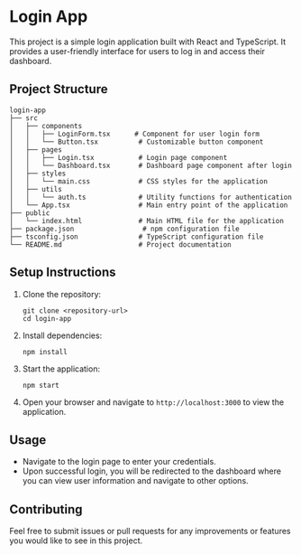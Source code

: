 # Login App

This project is a simple login application built with React and TypeScript. It provides a user-friendly interface for users to log in and access their dashboard.

## Project Structure

```
login-app
├── src
│   ├── components
│   │   ├── LoginForm.tsx      # Component for user login form
│   │   └── Button.tsx          # Customizable button component
│   ├── pages
│   │   ├── Login.tsx           # Login page component
│   │   └── Dashboard.tsx       # Dashboard page component after login
│   ├── styles
│   │   └── main.css            # CSS styles for the application
│   ├── utils
│   │   └── auth.ts             # Utility functions for authentication
│   └── App.tsx                 # Main entry point of the application
├── public
│   └── index.html              # Main HTML file for the application
├── package.json                 # npm configuration file
├── tsconfig.json               # TypeScript configuration file
└── README.md                   # Project documentation
```

## Setup Instructions

1. Clone the repository:
   ```
   git clone <repository-url>
   cd login-app
   ```

2. Install dependencies:
   ```
   npm install
   ```

3. Start the application:
   ```
   npm start
   ```

4. Open your browser and navigate to `http://localhost:3000` to view the application.

## Usage

- Navigate to the login page to enter your credentials.
- Upon successful login, you will be redirected to the dashboard where you can view user information and navigate to other options.

## Contributing

Feel free to submit issues or pull requests for any improvements or features you would like to see in this project.